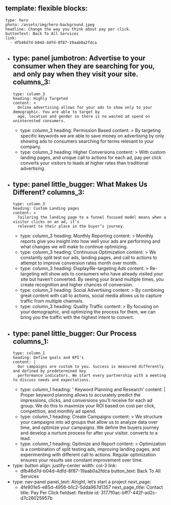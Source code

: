 template: flexible
blocks:
  - 
    type: hero
    photo: /assets/img/hero-background.jpeg
    headline: Change the way you think about pay per click.
    buttonText: Back To All Services
    link:
      - dfb46d7d-b04d-4dfd-8f87-19aab0a2fdca
  - 
    type: panel
    jumbotron: Advertise to your consumer when they are searching for you, and only pay when they visit your site.
    columns_3:
      - 
        type: column_3
        heading: Highly Targeted
        content: >
          Online advertising allows for your ads to show only to your demographic. You are able to target by
          age, location and gender so there is no wasted ad spend on uninterested consumers.
      - 
        type: column_3
        heading: Permission Based
        content: >
          By targeting specific keywords we are able to save money on advertising by only showing ads to
          consumers searching for terms relevant to your company.
      - 
        type: column_3
        heading: Higher Conversions
        content: >
          With custom landing pages, and unique call to actions for each ad, pay per click converts your
          visitors to leads at higher rates than traditional advertising.
  - 
    type: panel
    little_bugger: What Makes Us Different?
    columns_3:
      - 
        type: column_3
        heading: Custom Landing pages
        content: >
          Tailoring the landing page to a funnel focused model means when a visitor clicks on an ad, it’s
          relevant to their place in the buyer’s journey.
      - 
        type: column_3
        heading: Monthly Reporting
        content: >
          Monthly reports give you insight into how well your ads are performing and what changes we will make
          to continue optimizing.
      - 
        type: column_3
        heading: Continuous Optimization
        content: >
          We constantly split test our ads, landing pages, and call to actions to attempt to improve
          conversion rates month over month.
      - 
        type: column_3
        heading: Display/Re-targeting Ads
        content: >
          Re-targeting will show ads to consumers who have already visited your site but haven’t converted.
          By seeing your brand multiple times, you create recognition and higher chances of conversion.
      - 
        type: column_3
        heading: Social Advertising
        content: >
          By combining great content with call to actions, social media allows us to capture traffic from
          multiple channels.
      - 
        type: column_3
        heading: Quality Traffic
        content: >
          By focusing on your demographic, and optimizing the process for them, we can bring you the traffic
          with the highest intent to convert.
  - 
    type: panel
    little_bugger: Our Process
    columns_1:
      - 
        type: column_1
        heading: Define goals and KPI’s
        content: |
          Our campaigns are custom to you. Success is measured differently and defined by predetermined key
          performance indicators. We start every partnership with a meeting to discuss needs and expectations.
      - 
        type: column_1
        heading: ' Keyword Planning and Research'
        content: |
          Proper keyword planning allows to accurately predict the impressions, clicks, and conversions you’ll 
          receive for each ad group. We do this to maximize your ROI based on cost per click, competition, and monthly ad spend.
      - 
        type: column_1
        heading: Create Campaigns
        content: >
          We structure your campaigns into ad groups that allow us to analyze data over time, and optimize
          your campaigns. We define the buyers journey and develop a nurture process for after your visitor.
          converts to a lead.
      - 
        type: column_1
        heading: Optimize and Report
        content: >
          Optimization is a combination of split testing ads, improving landing pages, and experimenting with
          different call to actions. Regular optimization ensures your results see constant improvement over
          time.
  - 
    type: button
    align: justify-center
    width: col-3
    link:
      - dfb46d7d-b04d-4dfd-8f87-19aab0a2fdca
    button_text: Back To All Services
  - 
    type: nav-panel
    panel_text: Alright, let’s start a project
    next_page:
      - 4fe901e5-e85d-4956-b1c2-5dda967d1357
    next_page_title: Contact
title: Pay Per Click
fieldset: flexible
id: 3177f0ac-bff7-442f-ad2c-d7c26025957b
